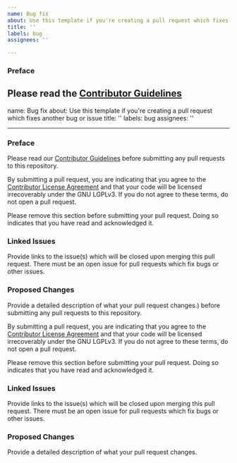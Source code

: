 ```yaml
---
name: Bug fix
about: Use this template if you're creating a pull request which fixes another bug or issue
title: ''
labels: bug
assignees: ''

---
```


### Preface

Please read the [Contributor Guidelines](https://github.com/NoComment1105/SmoothBedrock-by-Blayyke/blob/1.16.2%2B/main/CONTRIBUTING.md)
---
name: Bug fix
about: Use this template if you're creating a pull request which fixes another bug or issue
title: ''
labels: bug
assignees: ''

---

### Preface

Please read our [Contributor Guidelines](https://github.com/NoComment1105/SmoothBedrock-by-Blayyke/blob/1.16.2%2B/main/CONTRIBUTING.md) before
submitting any pull requests to this repository.

By submitting a pull request, you are indicating that you agree to the [Contributor License Agreement](https://github.com/NoComment1105/SmoothBedrock-by-Blayyke/blob/1.16.2%2B/main/CONTRIBUTING.md#contributor-license-agreement-cla)
and that your code will be licensed irrecoverably under the GNU LGPLv3. If you do not agree to these terms, do not open
a pull request.

Please remove this section before submitting your pull request. Doing so indicates that you have read and acknowledged it.

### Linked Issues
Provide links to the issue(s) which will be closed upon merging this pull request. There must be an open issue for
pull requests which fix bugs or other issues.

### Proposed Changes
Provide a detailed description of what your pull request changes.) before
submitting any pull requests to this repository.

By submitting a pull request, you are indicating that you agree to the [Contributor License Agreement](https://github.com/NoComment1105/SmoothBedrock-by-Blayyke/blob/1.16.2%2B/main/CONTRIBUTING.md#contributor-license-agreement-cla)
and that your code will be licensed irrecoverably under the GNU LGPLv3. If you do not agree to these terms, do not open
a pull request.

Please remove this section before submitting your pull request. Doing so indicates that you have read and acknowledged it.

### Linked Issues
Provide links to the issue(s) which will be closed upon merging this pull request. There must be an open issue for
pull requests which fix bugs or other issues.

### Proposed Changes
Provide a detailed description of what your pull request changes.